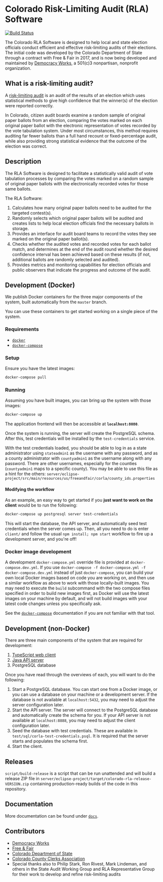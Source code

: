 # Colorado Risk-Limiting Audit (RLA) Software

[![Build Status](https://travis-ci.org/democracyworks/ColoradoRLA.svg?branch=master)](https://travis-ci.org/democracyworks/ColoradoRLA)

The Colorado RLA Software is designed to help local and state election officials
conduct efficient and effective risk-limiting audits of their elections. The
initial code was developed by the Colorado Department of State through a
contract with Free & Fair in 2017, and is now being developed and maintained by
[Democracy Works](https://democracy.works), a 501(c)3 nonpartisan, nonprofit
organization.

## What is a risk-limiting audit?

A [risk-limiting audit](https://en.wikipedia.org/wiki/Risk-limiting_audit) is an
audit of the results of an election which uses statistical methods to give high
confidence that the winner(s) of the election were reported correctly.

In Colorado, citizen audit boards examine a random sample of original paper
ballots from an election, comparing the votes marked on each original paper
ballot with the electronic representation of votes recorded by the vote
tabulation system. Under most circumstances, this method requires auditing far
fewer ballots than a full hand recount or fixed-percentage audit, while also
providing strong statistical evidence that the outcome of the election was
correct.

## Description

The RLA Software is designed to facilitate a statistically valid audit of vote
tabulation processes by comparing the votes marked on a random sample of
original paper ballots with the electronically recorded votes for those same
ballots.

The RLA Software:

1. Calculates how many original paper ballots need to be audited for the
   targeted contest(s).
2. Randomly selects which original paper ballots will be audited and creates
   lists to help local election officials find the necessary ballots in storage.
3. Provides an interface for audit board teams to record the votes they see
   marked on the original paper ballot(s).
4. Checks whether the audited votes and recorded votes for each ballot match,
   and determines at the end of the audit round whether the desired confidence
   interval has been achieved based on these results (if not, additional ballots
   are randomly selected and audited).
5. Provides metrics and monitoring capabilities for election officials and
   public observers that indicate the progress and outcome of the audit.

## Development (Docker)

We publish Docker containers for the three major components of the system, built
automatically from the `master` branch.

You can use these containers to get started working on a single piece of the
system.

### Requirements

- [`docker`](https://docs.docker.com/install/)
- [`docker-compose`](https://docs.docker.com/compose/)

### Setup

Ensure you have the latest images:

```sh
docker-compose pull
```

### Running

Assuming you have built images, you can bring up the system with those images:

```sh
docker-compose up
```

The application frontend will then be accessible at **`localhost:8080`**.

Once the system is running, the server will create the PostgreSQL schema. After
this, test credentials will be installed by the `test-credentials` service.

With the test credentials loaded, you should be able to log in as a state
administrator using `stateadmin1` as the username with any password, and as a
county administrator with `countyadmin1` as the username along with any
password. There are other usernames, especially for the counties (`countyadmin1`
maps to a specific county). You may be able to use this file as a hint for the
others:
`server/eclipse-project/src/main/resources/us/freeandfair/corla/county_ids.properties`

#### Modifying the workflow

As an example, an easy way to get started if you **just want to work on the
client** would be to run the following:

```sh
docker-compose up postgresql server test-credentials
```

This will start the database, the API server, and automatically seed test
credentials when the server comes up. Then, all you need to do is enter
`client/` and follow the usual `npm install; npm start` workflow to fire up a
development server, and you're off!

### Docker image development

A development `docker-compose.yml` override file is provided at
`docker-compose.dev.yml`. If you use `docker-compose -f docker-compose.yml -f
docker-compose.dev.yml` instead of just `docker-compose`, you can build your own
local Docker images based on code you are working on, and then use a similar
workflow as above to work with those locally-built images. You may need to
execute the `build` subcommand with the two compose files specified in order to
build new images first, as Docker will use the latest images on your machine by
default, and will not build images with your latest code changes unless you
specifically ask.

See the [`docker-compose`](https://docs.docker.com/compose/overview/)
documentation if you are not familiar with that tool.

## Development (non-Docker)

There are three main components of the system that are required for development:

1. [TypeScript web client](client/README.md)
2. [Java API server](server/eclipse-project/README.md)
3. PostgreSQL database

Once you have read through the overviews of each, you will want to do the
following:

1. Start a PostgreSQL database. You can start one from a Docker image, or you
   can use a database on your machine or a development server. If the database
   is not available at `localhost:5432`, you may need to adjust the server
   configuration later.
2. Start the API server. The server will connect to the PostgreSQL database and
   automatically create the schema for you. If your API server is not available
   at `localhost:8888`, you may need to adjust the client configuration later.
3. Seed the database with test credentials. These are available in
   `test/sql/corla-test-credentials.psql`. It is required that the server starts and
   populates the schema first.
4. Start the client.

## Releases

`script/build-release` is a script that can be run unattended and will build a
release ZIP file in
`server/eclipse-project/target/colorado-rla-release-VERSION.zip` containing
production-ready builds of the code in this repository.

## Documentation

More documentation can be found under [`docs`](docs/README.md).

## Contributors

- [Democracy Works](https://democracy.works)
- [Free & Fair](https://http://freeandfair.us)
- [Colorado Department of State](https://www.sos.state.co.us/pubs/elections/auditCenter.html)
- [Colorado County Clerks Association](www.clerkandrecorder.org/)
- Special thanks also to Philip Stark, Ron Rivest, Mark Lindeman, and others in
  the State Audit Working Group and RLA Representative Group for their work to
  develop and refine risk-limiting audits

